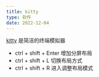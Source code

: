 ```yaml
---
title: kitty
type: 软件
date: 2022-12-04
---
```



[kitty](https://sw.kovidgoyal.net/kitty/) 是简洁的终端模拟器

- ctrl + shift + Enter 增加分屏布局
- ctrl + shift + L 切换布局方式
- ctrl + shift + R 进入调整布局模式



